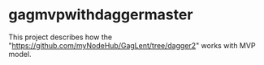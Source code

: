 # gagmvpwithdaggermaster
This project describes how the "https://github.com/myNodeHub/GagLent/tree/dagger2" works with MVP model.
